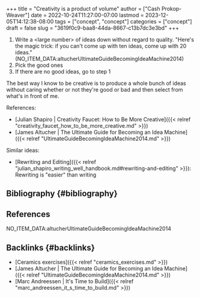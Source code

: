 +++
title = "Creativity is a product of volume"
author = ["Cash Prokop-Weaver"]
date = 2022-10-24T11:27:00-07:00
lastmod = 2023-12-05T14:12:38-08:00
tags = ["concept", "concept"]
categories = ["concept"]
draft = false
slug = "3619f0c9-baa8-44da-8667-c13b7dc3e3bd"
+++

1.  Write a &lt;large number&gt; of ideas down without regard to quality. "Here's the magic trick: if you can't come up with ten ideas, come up with 20 ideas." (NO_ITEM_DATA:altucherUltimateGuideBecomingIdeaMachine2014)
2.  Pick the good ones
3.  If there are no good ideas, go to step 1

The best way I know to be creative is to produce a whole bunch of ideas without caring whether or not they're good or bad and then select from what's in front of me.

References:

-   [Julian Shapiro | Creativity Faucet: How to Be More Creative]({{< relref "creativity_faucet_how_to_be_more_creative.md" >}})
-   [James Altucher | The Ultimate Guide for Becoming an Idea Machine]({{< relref "UltimateGuideBecomingIdeaMachine2014.md" >}})

Similar ideas:

-   [Rewriting and Editing]({{< relref "julian_shapiro_writing_well_handbook.md#rewriting-and-editing" >}}): Rewriting is "easier" than writing


## Bibliography {#bibliography}

## References

<style>.csl-entry{text-indent: -1.5em; margin-left: 1.5em;}</style><div class="csl-bib-body">
  <div class="csl-entry">NO_ITEM_DATA:altucherUltimateGuideBecomingIdeaMachine2014</div>
</div>


## Backlinks {#backlinks}

-   [Ceramics exercises]({{< relref "ceramics_exercises.md" >}})
-   [James Altucher | The Ultimate Guide for Becoming an Idea Machine]({{< relref "UltimateGuideBecomingIdeaMachine2014.md" >}})
-   [Marc Andreessen | It's Time to Build]({{< relref "marc_andreessen_it_s_time_to_build.md" >}})

